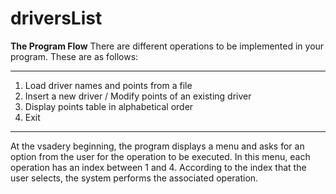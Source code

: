 # driversList

**The Program Flow**
There are different operations to be implemented in your program. These are as follows:

-------------------------------------------------------------

1. Load driver names and points from a file
2. Insert a new driver / Modify points of an existing driver
3. Display points table in alphabetical order
4. Exit

-------------------------------------------------------------
At the vsadery beginning, the program displays a menu and asks for an option from the user for the operation to be executed. 
In this menu, each operation has an index between 1 and 4. 
According to the index that the user selects, the system performs the associated operation.

